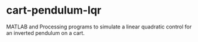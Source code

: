 # cart-pendulum-lqr
MATLAB and Processing programs to simulate a linear quadratic control for an inverted pendulum on a cart.
